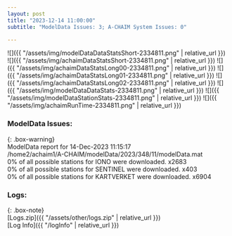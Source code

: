 ```yaml
---
layout: post
title: "2023-12-14 11:00:00"
subtitle: "ModelData Issues: 3; A-CHAIM System Issues: 0"

---
```


![]({{ "/assets/img/modelDataDataStatsShort-2334811.png" | relative_url }})
![]({{ "/assets/img/achaimDataStatsShort-2334811.png" | relative_url }})
![]({{ "/assets/img/achaimDataStatsLong00-2334811.png" | relative_url }})
![]({{ "/assets/img/achaimDataStatsLong01-2334811.png" | relative_url }})
![]({{ "/assets/img/achaimDataStatsLong02-2334811.png" | relative_url }})
![]({{ "/assets/img/modelDataDataStats-2334811.png" | relative_url }})
![]({{ "/assets/img/modelDataStationStats-2334811.png" | relative_url }})
![]({{ "/assets/img/achaimRunTime-2334811.png" | relative_url }})


### ModelData Issues:  
  
{: .box-warning}  
 ModelData report for 14-Dec-2023 11:15:17   
 /home2/achaim1/A-CHAIM/modelData/2023/348/11/modelData.mat   
 0% of all possible stations for IONO were downloaded. x2683   
 0% of all possible stations for SENTINEL were downloaded. x403   
 0% of all possible stations for KARTVERKET were downloaded. x6904   
  


### Logs:  
  
{: .box-note}  
[Logs.zip]({{ "/assets/other/logs.zip" | relative_url }})  
[Log Info]({{ "/logInfo" | relative_url }})  
